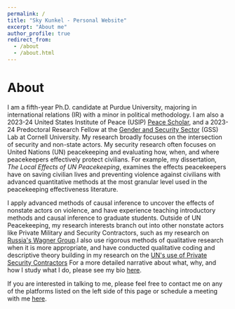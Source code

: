 ```yaml
---
permalink: /
title: "Sky Kunkel - Personal Website"
excerpt: "About me"
author_profile: true
redirect_from:
  - /about
  - /about.html
---
```

About
======
I am a fifth-year Ph.D. candidate at Purdue University, majoring in international relations (IR) with a minor in political methodology. I am also a 2023-24 United States Institute of Peace (USIP) [Peace Scholar](https://www.usip.org/grants-fellowships/jennings-randolph-peace-scholarship-dissertation-program/current-peace-scholars#Kunkel), and a 2023-24 Predoctoral Research Fellow at the [Gender and Security Sector](https://www.sabrinamkarim.com/gsslab) (GSS) Lab at Cornell University. My research broadly focuses on the intersection of security and non-state actors. My security research often focuses on United Nations (UN) peacekeeping and evaluating how, when, and where peacekeepers effectively protect civilians. For example, my dissertation, *The Local Effects of UN Peacekeeping*, examines the effects peacekeepers have on saving civilian lives and preventing violence against civilians with advanced quantitative methods at the most granular level used in the peacekeeping effectiveness literature.

I apply advanced methods of causal inference to uncover the effects of nonstate actors on violence, and have experience teaching introductory methods and causal inference to graduate students. Outside of UN Peacekeeping, my research interests branch out into other nonstate actors like Private Military and Security Contractors, such as my research on [Russia's Wagner Group](https://osf.io/y23s6/).I also use rigorous methods of qualitative research when it is more appropriate, and have conducted qualitative coding and descriptive theory building in my research on the [UN's use of Private Security Contractors](https://www.researchgate.net/publication/360778936_Double_Delegation_An_Investigation_of_the_UN_Use_of_Private_Security_Contractors.) For a more detailed narrative about what, why, and how I study what I do, please see my bio [here](https://www.skytheacademic.com/bio).

<!-- <iframe src="slideshow.html" width="100%" height="400px" frameborder="0"></iframe> -->

If you are interested in talking to me, please feel free to contact me on any of the platforms listed on the left side of this page or schedule a meeting with me [here](https://koalendar.com/e/meet-with-sky/).

<!--
Site-wide configuration
------
The main configuration file for the site is in the base directory in [_config.yml](https://github.com/academicpages/academicpages.github.io/blob/master/_config.yml), which defines the content in the sidebars and other site-wide features. You will need to replace the default variables with ones about yourself and your site's github repository. The configuration file for the top menu is in [_data/navigation.yml](https://github.com/academicpages/academicpages.github.io/blob/master/_data/navigation.yml). For example, if you don't have a portfolio or blog posts, you can remove those items from that navigation.yml file to remove them from the header.

Create content & metadata
------
For site content, there is one markdown file for each type of content, which are stored in directories like _publications, _talks, _posts, _teaching, or _pages. For example, each talk is a markdown file in the [_talks directory](https://github.com/academicpages/academicpages.github.io/tree/master/_talks). At the top of each markdown file is structured data in YAML about the talk, which the theme will parse to do lots of cool stuff. The same structured data about a talk is used to generate the list of talks on the [Talks page](https://academicpages.github.io/talks), each [individual page](https://academicpages.github.io/talks/2012-03-01-talk-1) for specific talks, the talks section for the [CV page](https://academicpages.github.io/cv), and the [map of places you've given a talk](https://academicpages.github.io/talkmap.html) (if you run this [python file](https://github.com/academicpages/academicpages.github.io/blob/master/talkmap.py) or [Jupyter notebook](https://github.com/academicpages/academicpages.github.io/blob/master/talkmap.ipynb), which creates the HTML for the map based on the contents of the _talks directory).

**Markdown generator**

I have also created [a set of Jupyter notebooks](https://github.com/academicpages/academicpages.github.io/tree/master/markdown_generator
) that converts a CSV containing structured data about talks or presentations into individual markdown files that will be properly formatted for the academicpages template. The sample CSVs in that directory are the ones I used to create my own personal website at stuartgeiger.com. My usual workflow is that I keep a spreadsheet of my publications and talks, then run the code in these notebooks to generate the markdown files, then commit and push them to the GitHub repository. -->
